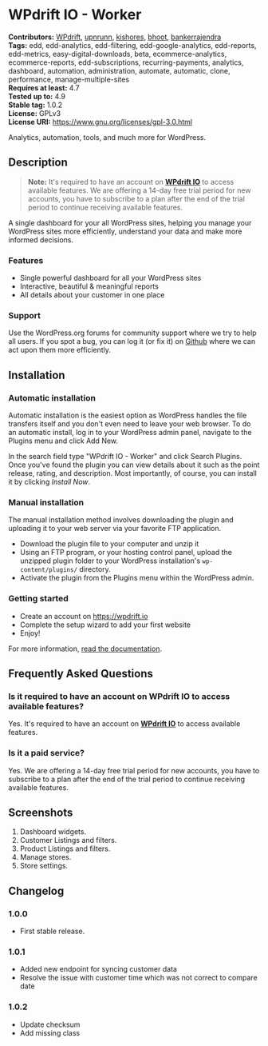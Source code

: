 # WPdrift IO - Worker #
**Contributors:** [WPdrift](https://profiles.wordpress.org/WPdrift), [upnrunn](https://profiles.wordpress.org/upnrunn), [kishores](https://profiles.wordpress.org/kishores), [bhoot](https://profiles.wordpress.org/bhoot), [bankerrajendra](https://profiles.wordpress.org/bankerrajendra)  
**Tags:** edd, edd-analytics, edd-filtering, edd-google-analytics, edd-reports, edd-metrics, easy-digital-downloads, beta, ecommerce-analytics, ecommerce-reports, edd-subscriptions, recurring-payments, analytics, dashboard, automation, administration, automate, automatic, clone, performance, manage-multiple-sites  
**Requires at least:** 4.7  
**Tested up to:** 4.9  
**Stable tag:** 1.0.2  
**License:** GPLv3  
**License URI:** https://www.gnu.org/licenses/gpl-3.0.html  

Analytics, automation, tools, and much more for WordPress.

## Description ##

> **Note:** It's required to have an account on [**WPdrift IO**](https://wpdrift.io?ref=wporg) to access available features. We are offering a 14-day free trial period for new accounts, you have to subscribe to a plan after the end of the trial period to continue receiving available features.

A single dashboard for your all WordPress sites, helping you manage your WordPress sites more efficiently, understand your data and make more informed decisions.

### Features ###

* Single powerful dashboard for all your WordPress sites
* Interactive, beautiful & meaningful reports
* All details about your customer in one place

### Support ###

Use the WordPress.org forums for community support where we try to help all users. If you spot a bug, you can log it (or fix it) on [Github](https://github.com/wpdrift/WPdrift-IO) where we can act upon them more efficiently.

## Installation ##

### Automatic installation ###

Automatic installation is the easiest option as WordPress handles the file transfers itself and you don't even need to leave your web browser. To do an automatic install, log in to your WordPress admin panel, navigate to the Plugins menu and click Add New.

In the search field type "WPdrift IO - Worker" and click Search Plugins. Once you've found the plugin you can view details about it such as the point release, rating, and description. Most importantly, of course, you can install it by clicking _Install Now_.

### Manual installation ###

The manual installation method involves downloading the plugin and uploading it to your web server via your favorite FTP application.

* Download the plugin file to your computer and unzip it
* Using an FTP program, or your hosting control panel, upload the unzipped plugin folder to your WordPress installation's `wp-content/plugins/` directory.
* Activate the plugin from the Plugins menu within the WordPress admin.

### Getting started ###

* Create an account on https://wpdrift.io
* Complete the setup wizard to add your first website
* Enjoy!

For more information, [read the documentation](https://wpdrift.com/docs/article-categories/wpdrift-worker/).

## Frequently Asked Questions ##

### Is it required to have an account on WPdrift IO to access available features? ###
Yes. It's required to have an account on [**WPdrift IO**](https://wpdrift.io?ref=wporg) to access available features.

### Is it a paid service? ###
Yes. We are offering a 14-day free trial period for new accounts, you have to subscribe to a plan after the end of the trial period to continue receiving available features.

## Screenshots ##

1. Dashboard widgets.
2. Customer Listings and filters.
3. Product Listings and filters.
4. Manage stores.
5. Store settings.

## Changelog ##

### 1.0.0 ###
* First stable release.

### 1.0.1 ###
* Added new endpoint for syncing customer data
* Resolve the issue with customer time which was not correct to compare date

### 1.0.2 ###
* Update checksum
* Add missing class
